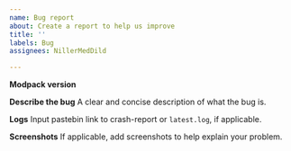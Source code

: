 ```yaml
---
name: Bug report
about: Create a report to help us improve
title: ''
labels: Bug
assignees: NillerMedDild

---
```


**Modpack version**

**Describe the bug**
A clear and concise description of what the bug is.

**Logs**
Input pastebin link to crash-report or `latest.log`, if applicable.

**Screenshots**
If applicable, add screenshots to help explain your problem.
